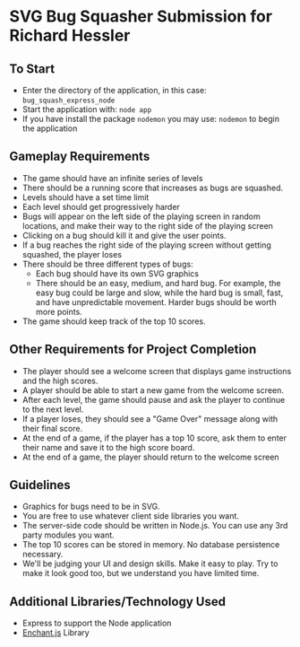 SVG Bug Squasher Submission for Richard Hessler
============

## To Start
- Enter the directory of the application, in this case:
    `bug_squash_express_node`
- Start the application with:
    `node app`
- If you have install the package `nodemon` you may use:
    `nodemon`
  to begin the application

## Gameplay Requirements
- The game should have an infinite series of levels
- There should be a running score that increases as bugs are squashed.
- Levels should have a set time limit
- Each level should get progressively harder
- Bugs will appear on the left side of the playing screen in random locations, and make their way to the right side of the playing screen
- Clicking on a bug should kill it and give the user points.
- If a bug reaches the right side of the playing screen without getting squashed, the player loses
- There should be three different types of bugs:
  - Each bug should have its own SVG graphics
  - There should be an easy, medium, and hard bug. For example, the easy bug could be large and slow, while the hard bug is small, fast, and have unpredictable movement. Harder bugs should be worth more points.
- The game should keep track of the top 10 scores.

## Other Requirements for Project Completion
- The player should see a welcome screen that displays game instructions and the high scores.
- A player should be able to start a new game from the welcome screen.
- After each level, the game should pause and ask the player to continue to the next level.
- If a player loses, they should see a "Game Over" message along with their final score.
- At the end of a game, if the player has a top 10 score, ask them to enter their name and save it to the high score board.
- At the end of a game, the player should return to the welcome screen

## Guidelines
- Graphics for bugs need to be in SVG.
- You are free to use whatever client side libraries you want.
- The server-side code should be written in Node.js. You can use any 3rd party modules you want.
- The top 10 scores can be stored in memory. No database persistence necessary.
- We'll be judging your UI and design skills. Make it easy to play. Try to make it look good too, but we understand you have limited time.

## Additional Libraries/Technology Used
- Express to support the Node application
- [Enchant.js](https://github.com/wise9/enchant.js) Library

